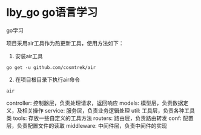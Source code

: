 # lby_go go语言学习
go学习

项目采用air工具作为热更新工具，使用方法如下：
1. 安装air工具
```
go get -u github.com/cosmtrek/air
```
2. 在项目根目录下执行air命令
```
air
```

controller: 控制器层，负责处理请求，返回响应
models: 模型层，负责数据定义，及相关操作
service: 服务层，负责业务逻辑处理
util: 工具层，负责各种工具类
tools: 存放一些自定义的工具方法
routers: 路由层，负责路由转发
conf: 配置层，负责配置文件的读取
middleware: 中间件层，负责中间件的实现
